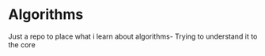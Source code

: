 # Algorithms
Just a repo to place what i learn about algorithms- Trying to understand it to the core  
